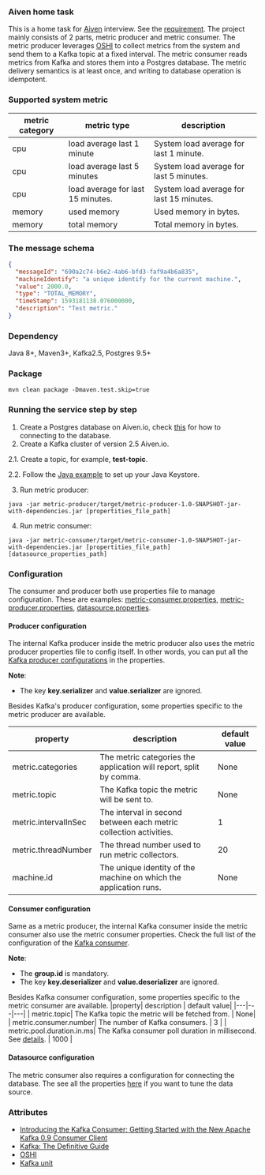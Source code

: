 ### Aiven home task

This is a home task for [Aiven](https://aiven.io/) interview. See the [requirement](Home_Assigment_Aiven_Backend_Java.txt).
The project mainly consists of 2 parts, metric producer and metric consumer.
The metric producer leverages [OSHI](https://github.com/oshi/oshi) to collect metrics from the system and send them to a Kafka topic at a fixed interval.
The metric consumer reads metrics from Kafka and stores them into a Postgres database. The metric delivery semantics is at least once, and writing to database operation is idempotent.

### Supported system metric
 |metric category| metric type | description|
 |---|---|---|
 | cpu | load average last 1 minute |  System load average for last 1 minute. |
 | cpu | load average last 5 minutes | System load average for last 5 minutes.|
 | cpu | load average for last 15 minutes. | System load average for last 15 minutes.|
 | memory  | used memory     | Used memory in bytes. |
 | memory | total memory  | Total memory in bytes. |

### The message schema
```json
{
  "messageId": "690a2c74-b6e2-4ab6-bfd3-faf9a4b6a835",  
  "machineIdentify": "a unique identify for the current machine.",
  "value": 2000.0,                
  "type": "TOTAL_MEMORY",
  "timeStamp": 1593181138.076000000,
  "description": "Test metric."
}
```


### Dependency 
Java 8+, Maven3+, Kafka2.5, Postgres 9.5+
### Package
```shell script
mvn clean package -Dmaven.test.skip=true
```
### Running the service step by step
1. Create a Postgres database on Aiven.io, check [this](https://help.aiven.io/en/articles/489573-getting-started-with-aiven-postgresql) for how to connecting to the database.
2. Create a Kafka cluster of version 2.5 Aiven.io.

  2.1. Create a topic, for example, **test-topic**.
  
  2.2. Follow the [Java example](https://help.aiven.io/en/articles/489572-getting-started-with-aiven-kafka) to set up your Java Keystore.
  
3. Run metric producer:
```shell script
java -jar metric-producer/target/metric-producer-1.0-SNAPSHOT-jar-with-dependencies.jar [propertities_file_path]
```
4. Run metric consumer:
```shell script
java -jar metric-consumer/target/metric-consumer-1.0-SNAPSHOT-jar-with-dependencies.jar [propertities_file_path] [datasource_properties_path]
```
### Configuration
The consumer and producer both use properties file to manage configuration. These are examples:
[metric-consumer.properties](metric-consumer.properties), [metric-producer.properties](metric-producer.properties), [datasource.properties](datasource.properties).

#### Producer configuration
The internal Kafka producer inside the metric producer also uses the metric producer properties file to config itself. In other words, you can put all the [Kafka producer configurations](https://docs.confluent.io/current/installation/configuration/producer-configs.html#cp-config-producer) in the properties.

**Note**: 
- The key **key.serializer** and **value.serializer** are ignored.

Besides Kafka's producer configuration, some properties specific to the metric producer are available.

 |property| description | default value|
 |---|---|---|
 | metric.categories | The metric categories the application will report, split by comma. | None |
 | metric.topic| The Kafka topic the metric will be sent to. | None |
 | metric.intervalInSec| The interval in second between each metric collection activities. | 1 |
 | metric.threadNumber  | The thread number used to run metric collectors. | 20 |
 | machine.id | The unique identity of the machine on which the application runs.  | None |

#### Consumer configuration
Same as a metric producer, the internal Kafka consumer inside the metric consumer also use the metric consumer properties. Check the full list of the configuration of the [Kafka consumer](https://docs.confluent.io/current/installation/configuration/consumer-configs.html).

**Note**: 
- The **group.id** is mandatory.
- The key **key.deserializer** and **value.deserializer** are ignored.

Besides Kafka consumer configuration, some properties specific to the metric consumer are available.
 |property| description | default value|
 |---|---|---|
 | metric.topic| The Kafka topic the metric will be fetched from. | None|
 | metric.consumer.number| The number of Kafka consumers. | 3 |
 | metric.pool.duration.in.ms| The Kafka consumer poll duration in millisecond. See [details](https://kafka.apache.org/25/javadoc/index.html?org/apache/kafka/clients/consumer/KafkaConsumer.html). | 1000 |
 
#### Datasource configuration 
The metric consumer also requires a configuration for connecting the database. The see all the properties [here](https://github.com/brettwooldridge/HikariCP) if you want to tune the data source.

### Attributes
- [Introducing the Kafka Consumer: Getting Started with the New Apache Kafka 0.9 Consumer Client](https://www.confluent.io/blog/tutorial-getting-started-with-the-new-apache-kafka-0-9-consumer-client/)
- [Kafka: The Definitive Guide](https://www.oreilly.com/library/view/kafka-the-definitive/9781491936153/)
- [OSHI](https://github.com/oshi/oshi)
- [Kafka unit](https://github.com/salesforce/kafka-junit)

